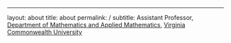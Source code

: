 ---
layout: about
title: about
permalink: /
subtitle: Assistant Professor, <a href="https://math.vcu.edu">Department of Mathematics and Applied Mathematics</a>, <a href="https://www.vcu.edu">Virginia Commonwealth University</a>
